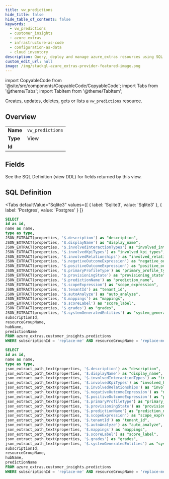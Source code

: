 ```yaml
--- 
title: vw_predictions
hide_title: false
hide_table_of_contents: false
keywords:
  - vw_predictions
  - customer_insights
  - azure_extras
  - infrastructure-as-code
  - configuration-as-data
  - cloud inventory
description: Query, deploy and manage azure_extras resources using SQL
custom_edit_url: null
image: /img/stackql-azure_extras-provider-featured-image.png
---
```


import CopyableCode from '@site/src/components/CopyableCode/CopyableCode';
import Tabs from '@theme/Tabs';
import TabItem from '@theme/TabItem';

Creates, updates, deletes, gets or lists a <code>vw_predictions</code> resource.

## Overview
<table><tbody>
<tr><td><b>Name</b></td><td><code>vw_predictions</code></td></tr>
<tr><td><b>Type</b></td><td>View</td></tr>
<tr><td><b>Id</b></td><td><CopyableCode code="azure_extras.customer_insights.vw_predictions" /></td></tr>
</tbody></table>

## Fields

See the SQL Definition (view DDL) for fields returned by this view.

## SQL Definition

<Tabs
defaultValue="Sqlite3"
values={[
{ label: 'Sqlite3', value: 'Sqlite3' },
{ label: 'Postgres', value: 'Postgres' }
]}
>
<TabItem value="Sqlite3">

```sql
SELECT
id as id,
name as name,
type as type,
JSON_EXTRACT(properties, '$.description') as "description",
JSON_EXTRACT(properties, '$.displayName') as "display_name",
JSON_EXTRACT(properties, '$.involvedInteractionTypes') as "involved_interaction_types",
JSON_EXTRACT(properties, '$.involvedKpiTypes') as "involved_kpi_types",
JSON_EXTRACT(properties, '$.involvedRelationships') as "involved_relationships",
JSON_EXTRACT(properties, '$.negativeOutcomeExpression') as "negative_outcome_expression",
JSON_EXTRACT(properties, '$.positiveOutcomeExpression') as "positive_outcome_expression",
JSON_EXTRACT(properties, '$.primaryProfileType') as "primary_profile_type",
JSON_EXTRACT(properties, '$.provisioningState') as "provisioning_state",
JSON_EXTRACT(properties, '$.predictionName') as "prediction_name",
JSON_EXTRACT(properties, '$.scopeExpression') as "scope_expression",
JSON_EXTRACT(properties, '$.tenantId') as "tenant_id",
JSON_EXTRACT(properties, '$.autoAnalyze') as "auto_analyze",
JSON_EXTRACT(properties, '$.mappings') as "mappings",
JSON_EXTRACT(properties, '$.scoreLabel') as "score_label",
JSON_EXTRACT(properties, '$.grades') as "grades",
JSON_EXTRACT(properties, '$.systemGeneratedEntities') as "system_generated_entities",
subscriptionId,
resourceGroupName,
hubName,
predictionName
FROM azure_extras.customer_insights.predictions
WHERE subscriptionId = 'replace-me' AND resourceGroupName = 'replace-me' AND hubName = 'replace-me';
```

</TabItem>
<TabItem value="Postgres">

```sql
SELECT
id as id,
name as name,
type as type,
json_extract_path_text(properties, '$.description') as "description",
json_extract_path_text(properties, '$.displayName') as "display_name",
json_extract_path_text(properties, '$.involvedInteractionTypes') as "involved_interaction_types",
json_extract_path_text(properties, '$.involvedKpiTypes') as "involved_kpi_types",
json_extract_path_text(properties, '$.involvedRelationships') as "involved_relationships",
json_extract_path_text(properties, '$.negativeOutcomeExpression') as "negative_outcome_expression",
json_extract_path_text(properties, '$.positiveOutcomeExpression') as "positive_outcome_expression",
json_extract_path_text(properties, '$.primaryProfileType') as "primary_profile_type",
json_extract_path_text(properties, '$.provisioningState') as "provisioning_state",
json_extract_path_text(properties, '$.predictionName') as "prediction_name",
json_extract_path_text(properties, '$.scopeExpression') as "scope_expression",
json_extract_path_text(properties, '$.tenantId') as "tenant_id",
json_extract_path_text(properties, '$.autoAnalyze') as "auto_analyze",
json_extract_path_text(properties, '$.mappings') as "mappings",
json_extract_path_text(properties, '$.scoreLabel') as "score_label",
json_extract_path_text(properties, '$.grades') as "grades",
json_extract_path_text(properties, '$.systemGeneratedEntities') as "system_generated_entities",
subscriptionId,
resourceGroupName,
hubName,
predictionName
FROM azure_extras.customer_insights.predictions
WHERE subscriptionId = 'replace-me' AND resourceGroupName = 'replace-me' AND hubName = 'replace-me';
```

</TabItem>
</Tabs>
